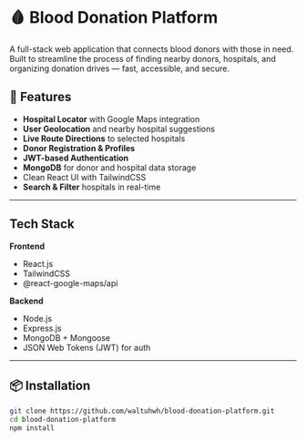 # 🩸 Blood Donation Platform

A full-stack web application that connects blood donors with those in need. Built to streamline the process of finding nearby donors, hospitals, and organizing donation drives — fast, accessible, and secure.

## 🚀 Features

- **Hospital Locator** with Google Maps integration
- **User Geolocation** and nearby hospital suggestions
- **Live Route Directions** to selected hospitals
- **Donor Registration & Profiles**
- **JWT-based Authentication**
- **MongoDB** for donor and hospital data storage
- Clean React UI with TailwindCSS
- **Search & Filter** hospitals in real-time

---

## Tech Stack

**Frontend**
- React.js
- TailwindCSS
- @react-google-maps/api

**Backend**
- Node.js
- Express.js
- MongoDB + Mongoose
- JSON Web Tokens (JWT) for auth

---

## 📦 Installation

```bash
git clone https://github.com/waltuhwh/blood-donation-platform.git
cd blood-donation-platform
npm install
